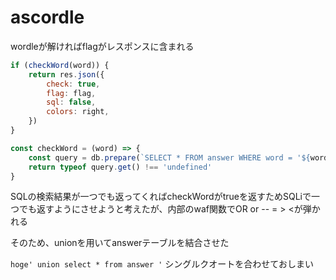 # ascordle

wordleが解ければflagがレスポンスに含まれる

```js
if (checkWord(word)) {
    return res.json({
        check: true,
        flag: flag,
        sql: false,
        colors: right,
    })
}
```

```js
const checkWord = (word) => {
    const query = db.prepare(`SELECT * FROM answer WHERE word = '${word}'`)
    return typeof query.get() !== 'undefined'
}
```

SQLの検索結果が一つでも返ってくればcheckWordがtrueを返すためSQLiで一つでも返すようにさせようと考えたが、内部のwaf関数でOR or -- = > <が弾かれる

そのため、unionを用いてanswerテーブルを結合させた

`hoge' union select * from answer '`
シングルクオートを合わせておしまい
